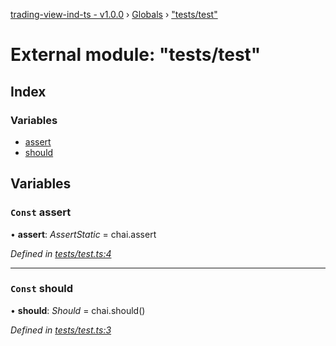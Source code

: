 [trading-view-ind-ts - v1.0.0](../README.md) › [Globals](../globals.md) › ["tests/test"](_tests_test_.md)

# External module: "tests/test"

## Index

### Variables

* [assert](_tests_test_.md#const-assert)
* [should](_tests_test_.md#const-should)

## Variables

### `Const` assert

• **assert**: *AssertStatic* =  chai.assert

*Defined in [tests/test.ts:4](https://github.com/edmundpf/trading-view-ind-ts/blob/57bfebe/src/tests/test.ts#L4)*

___

### `Const` should

• **should**: *Should* =  chai.should()

*Defined in [tests/test.ts:3](https://github.com/edmundpf/trading-view-ind-ts/blob/57bfebe/src/tests/test.ts#L3)*
